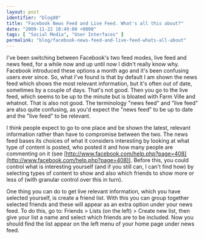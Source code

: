 ```yaml
---
layout: post
identifier: "blog80"
title: "Facebook News Feed and Live Feed. What's all this about?"
date: "2009-11-22 10:49:00 +0000"
tags: [ "Social Media", "User Interfaces" ]
permalink: "blog/facebook-news-feed-and-live-feed-whats-all-about"
---
```

I've been switching between Facebook's two feed modes, live feed and news feed, for a while now and up until now I didn't really know why. Facebook introduced these options a month ago and it's been confusing users ever since. So, what I've found is that by default I am shown the news feed which shows the most relevant information, but it's often out of date, sometimes by a couple of days. That's not good. Then you go to the live feed, which seems to be up to the minute but is bloated with Farm Ville and whatnot. That is also not good. The terminology "news feed" and "live feed" are also quite confusing, as you'd expect the "news feed" to be up to date and the "live feed" to be relevant.

<!--more-->

I think people expect to go to one place and be shown the latest, relevant information rather than have to compromise between the two. The news feed bases its choices of what it considers interesting by looking at what type of content is posted, who posted it and how many people are commenting on it (see [http://www.facebook.com/help.php?page=408](http://www.facebook.com/help.php?page=408)). Before this, you could control what is interesting yourself (and if you still can, I can't find how) by selecting types of content to show and also which friends to show more or less of (with granular control over this in turn).

One thing you can do to get live relevant information, which you have selected yourself, is create a friend list. With this you can group together selected friends and these will appear as an extra option under your news feed. To do this, go to: Friends > Lists (on the left) > Create new list, then give your list a name and select which friends are to be included. Now you should find the list appear on the left menu of your home page under news feed.